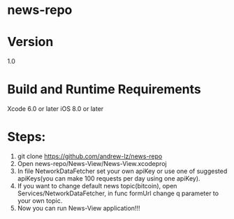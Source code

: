 # news-repo

# Version

1.0

# Build and Runtime Requirements

Xcode 6.0 or later
iOS 8.0 or later

# Steps:

1. git clone https://github.com/andrew-lz/news-repo
2. Open news-repo/News-View/News-View.xcodeproj
3. In file NetworkDataFetcher set your own apiKey or use one of suggested apiKeys(you can make 100 requests per day using one apiKey). 
4. If you want to change default news topic(bitcoin), open Services/NetworkDataFetcher, in func formUrl change q parameter to your own topic.
5. Now you can run News-View application!!!
